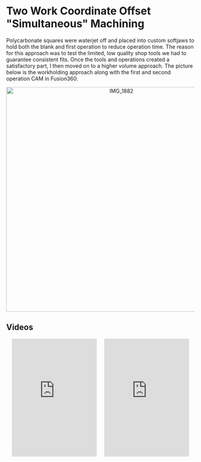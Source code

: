 # Two Work Coordinate Offset "Simultaneous" Machining

Polycarbonate squares were waterjet off and placed into custom softjaws to hold both the blank and first operation to reduce operation time. The reason for this approach was to test the limited, low quality shop tools we had to guarantee consistent fits. Once the tools and operations created a satisfactory part, I then moved on to a higher volume approach. The picture below is the workholding approach along with the first and second operation CAM in Fusion360.

<div style="text-align: center;">
  <img src="https://github.com/user-attachments/assets/399fcdd3-1dce-41ce-b177-351fdaed5626" alt="IMG_1882" width="600"/>
</div>

## Videos

<div style="display: flex; justify-content: center; gap: 20px;">
  <iframe width="45%" height="315" src="https://www.youtube.com/embed/yiBs7lOV6hE" frameborder="0" allowfullscreen></iframe>
  <iframe width="45%" height="315" src="https://www.youtube.com/embed/UOSQHtTQTi0" frameborder="0" allowfullscreen></iframe>
</div>
